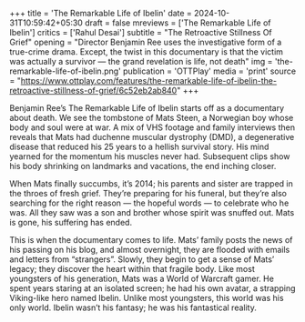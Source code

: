 +++
title = 'The Remarkable Life of Ibelin'
date = 2024-10-31T10:59:42+05:30
draft = false
mreviews = ['The Remarkable Life of Ibelin']
critics = ['Rahul Desai']
subtitle = "The Retroactive Stillness Of Grief"
opening = "Director Benjamin Ree uses the investigative form of a true-crime drama. Except, the twist in this documentary is that the victim was actually a survivor — the grand revelation is life, not death"
img = 'the-remarkable-life-of-ibelin.png'
publication = 'OTTPlay'
media = 'print'
source = "https://www.ottplay.com/features/the-remarkable-life-of-ibelin-the-retroactive-stillness-of-grief/6c52eb2ab840"
+++

Benjamin Ree’s The Remarkable Life of Ibelin starts off as a documentary about death. We see the tombstone of Mats Steen, a Norwegian boy whose body and soul were at war. A mix of VHS footage and family interviews then reveals that Mats had duchenne muscular dystrophy (DMD), a degenerative disease that reduced his 25 years to a hellish survival story. His mind yearned for the momentum his muscles never had. Subsequent clips show his body shrinking on landmarks and vacations, the end inching closer.

When Mats finally succumbs, it’s 2014; his parents and sister are trapped in the throes of fresh grief. They’re preparing for his funeral, but they’re also searching for the right reason — the hopeful words — to celebrate who he was. All they saw was a son and brother whose spirit was snuffed out. Mats is gone, his suffering has ended.

This is when the documentary comes to life. Mats’ family posts the news of his passing on his blog, and almost overnight, they are flooded with emails and letters from “strangers”. Slowly, they begin to get a sense of Mats’ legacy; they discover the heart within that fragile body. Like most youngsters of his generation, Mats was a World of Warcraft gamer. He spent years staring at an isolated screen; he had his own avatar, a strapping Viking-like hero named Ibelin. Unlike most youngsters, this world was his only world. Ibelin wasn’t his fantasy; he was his fantastical reality.
